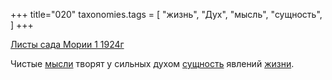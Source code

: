 +++
title="020"
taxonomies.tags = [
 "жизнь",
 "Дух",
 "мысль",
 "сущность",
]
+++

[Листы сада Мории 1 1924г](/agni/1924)

Чистые [мысли](/tags/мысль) творят у сильных духом [сущность](/tags/сущность) явлений [жизни](/tags/жизнь).   

